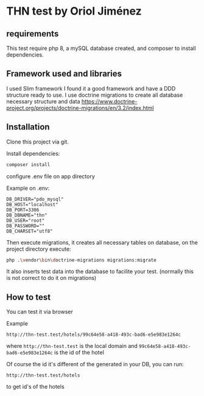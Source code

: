 
# THN test by Oriol Jiménez

## requirements

This test require php 8, a mySQL database created, and composer to install dependencies.

## Framework used and libraries
I used Slim framework I found it a good framework and have a DDD structure ready to use.
I use doctrine migrations to create all database necessary structure and data <https://www.doctrine-project.org/projects/doctrine-migrations/en/3.2/index.html>

## Installation

Clone this project via git.

Install dependencies:
```bash
composer install
```

configure .env file on app directory

Example on .env:
```
DB_DRIVER="pdo_mysql"
DB_HOST="localhost"
DB_PORT=3306
DB_DBNAME="thn"
DB_USER="root"
DB_PASSWORD=""
DB_CHARSET="utf8"
```

Then execute migrations, it creates all necessary tables on database, on the project directory execute:
```bash
php .\vendor\bin\doctrine-migrations migrations:migrate
```
It also inserts test data into the database to facilite your test. (normally this is not correct to do it on migrations)

## How to test

You can test it via browser

Example
```
http://thn-test.test/hotels/99c64e58-a418-493c-bad6-e5e983e1264c
```
where ```http://thn-test.test``` is the local domain and ``99c64e58-a418-493c-bad6-e5e983e1264c`` is the id of the hotel

Of course the id it's different of the generated in your DB, you can run:
```
http://thn-test.test/hotels
```
to get id's of the hotels
